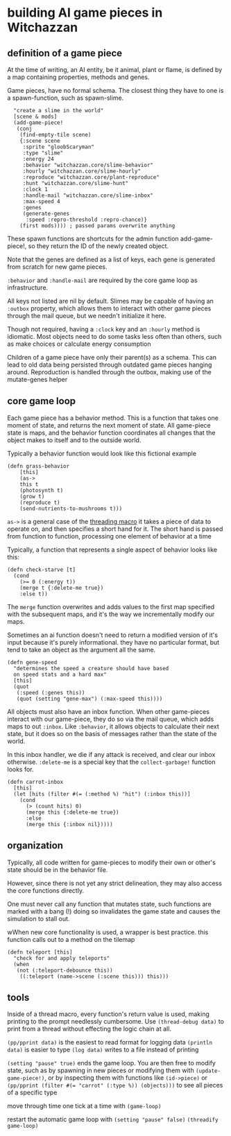 ﻿# building AI game pieces in Witchazzan

## definition of a game piece

At the time of writing, an AI entity, be it animal, plant or flame,
is defined by a map containing properties, methods and genes.

Game pieces, have no formal schema. The closest thing
they have to one is a spawn-function, such as spawn-slime.

```(defn spawn-slime
  "create a slime in the world"
  [scene & mods]
  (add-game-piece!
   (conj
    (find-empty-tile scene)
    {:scene scene
     :sprite "gloobScaryman"
     :type "slime"
     :energy 24
     :behavior "witchazzan.core/slime-behavior"
     :hourly "witchazzan.core/slime-hourly"
     :reproduce "witchazzan.core/plant-reproduce"
     :hunt "witchazzan.core/slime-hunt"
     :clock 1
     :handle-mail "witchazzan.core/slime-inbox"
     :max-speed 4
     :genes
     (generate-genes
      :speed :repro-threshold :repro-chance)}
    (first mods)))) ; passed params overwrite anything
```

These spawn functions are shortcuts for the admin function add-game-piece!, so they return the ID of the newly created object.

Note that the genes are defined as a list of keys, each gene is
generated from scratch for new game pieces.

`:behavior` and `:handle-mail` are required by the core game loop as infrastructure.

All keys not listed are nil by default. Slimes may be capable of having
an `:outbox` property, which allows them to interact with other game pieces through the mail queue, but we needn't initialize it here.

Though not required, having a `:clock` key and an `:hourly` method is
idiomatic. Most objects need to do some tasks less often than others, such as make choices or calculate energy consumption

Children of a game piece have only their parent(s) as a schema.
This can lead to old data being persisted through outdated game
pieces hanging around. Reproduction is handled through the outbox, making use of the mutate-genes helper

## core game loop

Each game piece has a behavior method. This is a function that takes one moment of state, and returns the
next moment of state. All game-piece state is maps, and the behavior function coordinates all
changes that the object makes to itself and to the outside world.

Typically a behavior function would look like this fictional example

```
(defn grass-behavior
    [this]
    (as->
    this t
    (photosynth t)
    (grow t)
    (reproduce t)
    (send-nutrients-to-mushrooms t)))
```

`as->` is a general case of the <a href="https://clojure.org/guides/threading_macros"> threading macro</a> 
it takes a piece of data to operate on, and then specifies a short hand for it. The short hand is passed
from function to function, processing one element of behavior at a time

Typically, a function that represents a single aspect of behavior looks like this:

```
(defn check-starve [t]
  (cond
    (>= 0 (:energy t))
    (merge t {:delete-me true})
    :else t))
```

The `merge` function overwrites and adds values to the first map specified with the subsequent maps,
and it's the way we incrementally modify our maps.

Sometimes an ai function doesn't need to return a modified version of it's input because it's purely informational.
they have no particular format, but tend to take an object as the argument all the same.


```
(defn gene-speed
  "determines the speed a creature should have based
  on speed stats and a hard max"
  [this]
  (quot
   (:speed (:genes this))
   (quot (setting "gene-max") (:max-speed this))))

```

All objects must also have an inbox function. When other game-pieces interact with our game-piece,
they do so via the mail queue, which adds maps to out `:inbox`. Like `:behavior`, it allows objects to calculate their next state, but it does so on the basis of messages rather than the state of the world.

In this inbox handler, we die if any attack is received, and clear our inbox otherwise.
`:delete-me` is a special key that the `collect-garbage!` function looks for. 
```
(defn carrot-inbox
  [this]
  (let [hits (filter #(= (:method %) "hit") (:inbox this))]
    (cond
      (> (count hits) 0)
      (merge this {:delete-me true})
      :else
      (merge this {:inbox nil}))))
```


## organization

Typically, all code written for game-pieces to modify their own or other's state should be in the behavior file.

However, since there is not yet any strict delineation, they may also access the core functions directly.

One must never call any function that mutates state, such functions are marked with a bang (!)
doing so invalidates the game state and causes the simulation to stall out.

wWhen new core functionality is used, a wrapper is best practice.
this function calls out to a method on the tilemap
```
(defn teleport [this]
  "check for and apply teleports"
  (when
   (not (:teleport-debounce this))
    ((:teleport (name->scene (:scene this))) this)))
```

## tools

Inside of a thread macro, every function's return value is used, making printing to the prompt
needlessly cumbersome. Use `(thread-debug data)` to print from a thread without effecting the logic chain at all.

`(pp/pprint data)` is the easiest to read format for logging data
`(println data)` is easier to type
`(log data)` writes to a file instead of printing

`(setting "pause" true)` ends the game loop.
You are then free to modify state, such as by spawning in new pieces or modifying them with
`(update-game-piece!)`, or by inspecting them with functions like `(id->piece)` or
`(pp/pprint (filter #(= "carrot" (:type %)) (objects)))` to see all pieces of a specific type

move through time one tick at a time with `(game-loop)`

restart the automatic game loop with `(setting "pause" false)` `(threadify game-loop)`
